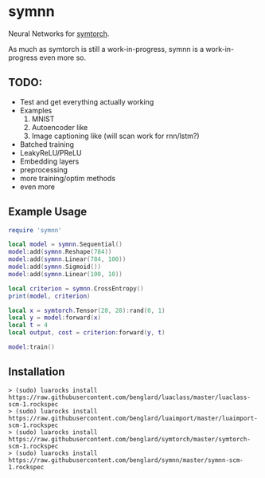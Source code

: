 # symnn

Neural Networks for [symtorch](https://github.com/benglard/symtorch).

As much as symtorch is still a work-in-progress, symnn is a work-in-progress even more so.

## TODO:
* Test and get everything actually working
* Examples
  1. MNIST
  2. Autoencoder like
  3. Image captioning like (will scan work for rnn/lstm?)
* Batched training
* LeakyReLU/PReLU
* Embedding layers
* preprocessing
* more training/optim methods
* even more

## Example Usage

```lua
require 'symnn'

local model = symnn.Sequential()
model:add(symnn.Reshape(784))
model:add(symnn.Linear(784, 100))
model:add(symnn.Sigmoid())
model:add(symnn.Linear(100, 10))

local criterion = symnn.CrossEntropy()
print(model, criterion)

local x = symtorch.Tensor(28, 28):rand(0, 1)
local y = model:forward(x)
local t = 4
local output, cost = criterion:forward(y, t)

model:train()
```

## Installation

```
> (sudo) luarocks install https://raw.githubusercontent.com/benglard/luaclass/master/luaclass-scm-1.rockspec
> (sudo) luarocks install https://raw.githubusercontent.com/benglard/luaimport/master/luaimport-scm-1.rockspec
> (sudo) luarocks install https://raw.githubusercontent.com/benglard/symtorch/master/symtorch-scm-1.rockspec
> (sudo) luarocks install https://raw.githubusercontent.com/benglard/symnn/master/symnn-scm-1.rockspec
```